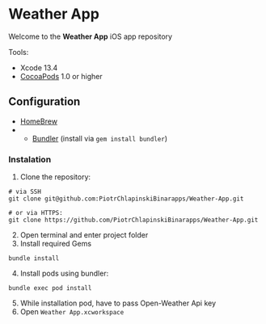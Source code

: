 # Weather App

Welcome to the **Weather App** iOS app repository

Tools:

* Xcode 13.4
* [CocoaPods](https://github.com/CocoaPods/CocoaPods) 1.0 or higher

## Configuration

- [HomeBrew](https://brew.sh)
- - [Bundler](http://bundler.io) (install via `gem install bundler`)

### Instalation

1. Clone the repository:

```
# via SSH
git clone git@github.com:PiotrChlapinskiBinarapps/Weather-App.git

# or via HTTPS:
git clone https://github.com/PiotrChlapinskiBinarapps/Weather-App.git
```

2. Open terminal and enter project folder
3. Install required Gems

```
bundle install
```
4. Install pods using bundler:

```
bundle exec pod install
```
5. While installation pod, have to pass Open-Weather Api key
6. Open `Weather App.xcworkspace`


